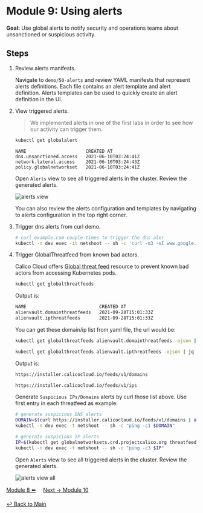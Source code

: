 # Module 9: Using alerts

**Goal:** Use global alerts to notify security and operations teams about unsanctioned or suspicious activity.

## Steps

1. Review alerts manifests.

    Navigate to `demo/50-alerts` and review YAML manifests that represent alerts definitions. Each file contains an alert template and alert definition. Alerts templates can be used to quickly create an alert definition in the UI.

2. View triggered alerts.

    >We implemented alerts in one of the first labs in order to see how our activity can trigger them.

    ```bash
    kubectl get globalalert 
    ```

    ```text
    NAME                      CREATED AT
    dns.unsanctioned.access   2021-06-10T03:24:41Z
    network.lateral.access    2021-06-10T03:24:43Z
    policy.globalnetworkset   2021-06-10T03:24:41Z
    ```

    Open `Alerts` view to see all triggered alerts in the cluster. Review the generated alerts.

    ![alerts view](../img/alerts-view.png)

    You can also review the alerts configuration and templates by navigating to alerts configuration in the top right corner.
   <br>

3. Trigger dns alerts from curl demo.

    ```bash
    # curl example.com couple times to trigger the dns aler
    kubectl -n dev exec -it netshoot -- sh -c 'curl -m3 -sI www.google.com 2>/dev/null | grep -i http'
    ```

4. Trigger GlobalThreatfeed from known bad actors.

    Calico Cloud offers [Global threat feed](https://docs.tigera.io/calico-cloud/reference/resources/globalthreatfeed) resource to prevent known bad actors from accessing Kubernetes pods.

    ```bash
    kubectl get globalthreatfeeds
    ```

    Output is:

    ```bash
    NAME                           CREATED AT
    alienvault.domainthreatfeeds   2021-09-28T15:01:33Z
    alienvault.ipthreatfeeds       2021-09-28T15:01:33Z
    ```

    You can get these domain/ip list from yaml file, the url would be:

    ```bash
    kubectl get globalthreatfeeds alienvault.domainthreatfeeds -ojson | jq -r '.spec.pull.http.url'

    kubectl get globalthreatfeeds alienvault.ipthreatfeeds -ojson | jq -r '.spec.pull.http.url'
    ```

    Output is:

    ```bash
    https://installer.calicocloud.io/feeds/v1/domains

    https://installer.calicocloud.io/feeds/v1/ips
    ```

    Generate `Suspicious IPs/Domains` alerts by curl those list above. Use first entry in each threatfeed as example:

    ```bash
    # generate suspicious DNS alerts
    DOMAIN=$(curl https://installer.calicocloud.io/feeds/v1/domains | awk 'NR==1')
    kubectl -n dev exec -t netshoot -- sh -c "ping -c1 $DOMAIN"

    # generate suspicious IP alerts
    IP=$(kubectl get globalnetworksets.crd.projectcalico.org threatfeed.alienvault.ipthreatfeeds -o jsonpath='{.spec.nets[0]}' | sed 's/...$//')
    kubectl -n dev exec -t netshoot -- sh -c "ping -c3 $IP"
    ```

    Open `Alerts` view to see all triggered alerts in the cluster. Review the generated alerts.

    ![alerts view all](../img/alerts-view-all.png)

[Module 8 :arrow_left:](../modules/using-compliance-reports.md) &nbsp;&nbsp;&nbsp;&nbsp;[Next -> Module 10](../modules/anomaly-detection.md)

[:leftwards_arrow_with_hook: Back to Main](/README.md)
